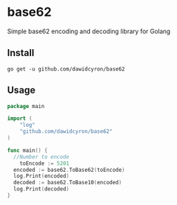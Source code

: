 # base62
Simple base62 encoding and decoding library for Golang 

## Install
`go get -u github.com/dawidcyron/base62`

## Usage
```go
package main

import (
	"log"
	"github.com/dawidcyron/base62"
)

func main() {
  //Number to encode
	toEncode := 5201
  encoded := base62.ToBase62(toEncode)
  log.Print(encoded)
  decoded := base62.ToBase10(encoded)
  log.Print(decoded)
}
```

